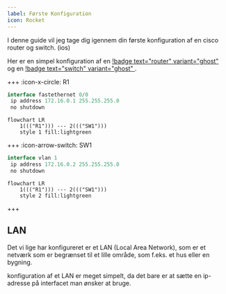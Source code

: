 ```yaml
---
label: Første Konfiguration
icon: Rocket
---
```


I denne guide vil jeg tage dig igennem din første konfiguration af en cisco router og switch. (ios)

Her er en simpel konfiguration af en [!badge text="router" variant="ghost" ](router.md) og en [!badge text="switch" variant="ghost" ](router.md).

+++ :icon-x-circle: R1
```js
interface fastethernet 0/0
 ip address 172.16.0.1 255.255.255.0
 no shutdown

```
```mermaid
flowchart LR
	1((("R1"))) --- 2((("SW1")))
	style 1 fill:lightgreen
```
+++ :icon-arrow-switch: SW1 
```js
interface vlan 1
 ip address 172.16.0.2 255.255.255.0
 no shutdown

```
```mermaid
flowchart LR
	1((("R1"))) --- 2((("SW1")))
	style 2 fill:lightgreen
```
+++

## LAN 

Det vi lige har konfigureret er et LAN (Local Area Network), som er et netværk som er begrænset til et lille område, som f.eks. et hus eller en bygning.

konfiguration af et LAN er meget simpelt, da det bare er at sætte en ip-adresse på interfacet man ønsker at bruge.



```js 